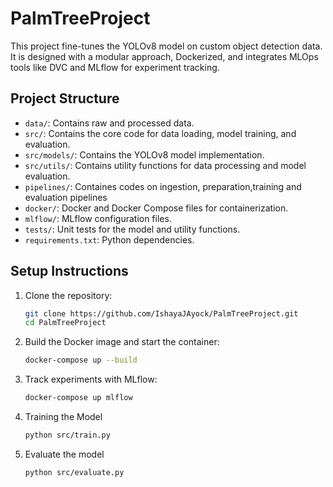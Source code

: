 # PalmTreeProject
 
This project fine-tunes the YOLOv8 model on custom object detection data. It is designed with a modular approach, Dockerized, and integrates MLOps tools like DVC and MLflow for experiment tracking.

## Project Structure
- `data/`: Contains raw and processed data.
- `src/`: Contains the core code for data loading, model training, and evaluation.
- `src/models/`: Contains the YOLOv8 model implementation.
- `src/utils/`: Contains utility functions for data processing and model evaluation.
- `pipelines/`: Containes codes on ingestion, preparation,training and evaluation pipelines
- `docker/`: Docker and Docker Compose files for containerization.
- `mlflow/`: MLflow configuration files.
- `tests/`: Unit tests for the model and utility functions.
- `requirements.txt`: Python dependencies.

## Setup Instructions

1. Clone the repository:
   ```bash
   git clone https://github.com/IshayaJAyock/PalmTreeProject.git
   cd PalmTreeProject
   ```

2. Build the Docker image and start the container:
    ```bash 
    docker-compose up --build
    ``` 
3. Track experiments with MLflow:
    ```bash
    docker-compose up mlflow
    ```
4. Training the Model
    ```bash 
    python src/train.py
    ``` 

5. Evaluate the model
    ```bash
    python src/evaluate.py
    ``` 

